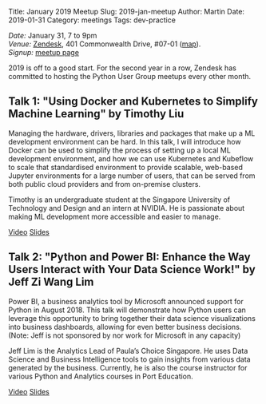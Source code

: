 Title: January 2019 Meetup
Slug: 2019-jan-meetup
Author: Martin
Date: 2019-01-31
Category: meetings
Tags: dev-practice

_Date:_ January 31, 7 to 9pm<br/>
_Venue:_ [Zendesk](https://www.zendesk.com), 401 Commonwealth Drive, #07-01
([map](https://goo.gl/maps/oxHhdVPPrNG2)).<br/>
_Signup:_ [meetup
page](https://www.meetup.com/Singapore-Python-User-Group/events/257739669/)

2019 is off to a good start. For the second year in a row, Zendesk has committed
to hosting the Python User Group meetups every other month.

## Talk 1: "Using Docker and Kubernetes to Simplify Machine Learning" by Timothy Liu

Managing the hardware, drivers, libraries and packages that make up a ML development environment can be hard. In this talk, I will introduce how Docker can be used to simplify the process of setting up a local ML development environment, and how we can use Kubernetes and Kubeflow to scale that standardised environment to provide scalable, web-based Jupyter environments for a large number of users, that can be served from both public cloud providers and from on-premise clusters.

Timothy is an undergraduate student at the Singapore University of Technology and Design and an intern at NVIDIA. He is passionate about making ML development more accessible and easier to manage.

[Video](https://engineers.sg/video/using-docker-and-kubernetes-to-simplify-machine-learning-singapore-python-user-group--3201)
[Slides](https://docs.google.com/presentation/d/183c4qSm1IuYcYB4vRjM7PrIC6prYZP9nve1hJOqz0SA/)

## Talk 2: "Python and Power BI: Enhance the Way Users Interact with Your Data Science Work!" by Jeff Zi Wang Lim

Power BI, a business analytics tool by Microsoft announced support for Python in August 2018. This talk will demonstrate how Python users can leverage this opportunity to bring together their data science visualizations into business dashboards, allowing for even better business decisions. (Note: Jeff is not sponsored by nor work for Microsoft in any capacity)

Jeff Lim is the Analytics Lead of Paula’s Choice Singapore. He uses Data Science and Business Intelligence tools to gain insights from various data generated by the business. Currently, he is also the course instructor for various Python and Analytics courses in Port Education.

[Video](https://engineers.sg/video/python-and-power-bi-singapore-python-user-group--3200)
[Slides](https://docs.google.com/presentation/d/108TFwhO_Z1fViuR_2DedvZUAmVsKxsED9Il-8cIh-es/)<br />
